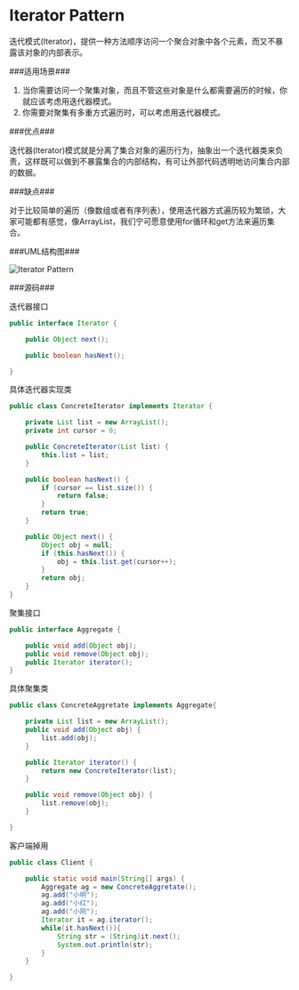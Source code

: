 Iterator Pattern
================

  迭代模式(Iterator)，提供一种方法顺序访问一个聚合对象中各个元素，而又不暴露该对象的内部表示。

###适用场景###

1. 当你需要访问一个聚集对象，而且不管这些对象是什么都需要遍历的时候，你就应该考虑用迭代器模式。
2. 你需要对聚集有多重方式遍历时，可以考虑用迭代器模式。

###优点###

  迭代器(Iterator)模式就是分离了集合对象的遍历行为，抽象出一个迭代器类来负责，这样既可以做到不暴露集合的内部结构，有可让外部代码透明地访问集合内部的数据。

###缺点###

  对于比较简单的遍历（像数组或者有序列表），使用迭代器方式遍历较为繁琐，大家可能都有感觉，像ArrayList，我们宁可愿意使用for循环和get方法来遍历集合。
  
###UML结构图###

![Iterator Pattern](http://ihongqiqu.com/imgs/post/IteratorPattern.png)

###源码###

迭代器接口

```java
public interface Iterator {

    public Object next();

    public boolean hasNext();

}
```

具体迭代器实现类

```java
public class ConcreteIterator implements Iterator {

    private List list = new ArrayList();
    private int cursor = 0;

    public ConcreteIterator(List list) {
        this.list = list;
    }

    public boolean hasNext() {
        if (cursor == list.size()) {
            return false;
        }
        return true;
    }

    public Object next() {
        Object obj = null;
        if (this.hasNext()) {
            obj = this.list.get(cursor++);
        }
        return obj;
    }
}
```

聚集接口

```java
public interface Aggregate {

    public void add(Object obj);
    public void remove(Object obj);
    public Iterator iterator();
}
```

具体聚集类

```java
public class ConcreteAggretate implements Aggregate{

    private List list = new ArrayList();
    public void add(Object obj) {
        list.add(obj);
    }

    public Iterator iterator() {
        return new ConcreteIterator(list);
    }

    public void remove(Object obj) {
        list.remove(obj);
    }

}
```

客户端掉用

```java
public class Client {

    public static void main(String[] args) {
        Aggregate ag = new ConcreteAggretate();
        ag.add("小明");
        ag.add("小红");
        ag.add("小刚");
        Iterator it = ag.iterator();
        while(it.hasNext()){
            String str = (String)it.next();
            System.out.println(str);
        }
    }

}
```



